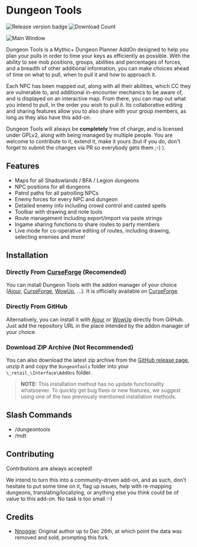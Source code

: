# Dungeon Tools

![Release version badge](https://img.shields.io/github/v/release/LetsTimeIt/DungeonTools?style=flat-square)
![Download Count](https://img.shields.io/github/downloads/LetsTimeIt/DungeonTools/total?style=flat-square)

![Main Window](https://i.imgur.com/HFzS0Xl.jpg 'x')

 Dungeon Tools is a Mythic+ Dungeon Planner AddOn designed to help you plan your pulls in order to time your keys as efficiently as possible. With the ability to see mob positions, groups, abilities and percentages of forces, and a breadth of other additional information, you can make choices ahead of time on what to pull, when to pull it and how to approach it.
 
 Each NPC has been mapped out, along with all their abilities, which CC they are vulnerable to, and additional in-encounter mechanics to be aware of, and is displayed on an interactive map. From there, you can map out what you intend to pull, in the order you wish to pull it. Its collaborative editing and sharing features allow you to also share with your group members, as long as they also have this add-on.
 
 Dungeon Tools will always be **completely** free of charge, and is licensed under GPLv2, along with being managed by multiple people. You are welcome to contribute to it, extend it, make it yours (but if you do, don't forget to submit the changes via PR so everybody gets them ;-) ).

## Features

- Maps for all Shadowlands / BFA / Legion dungeons
- NPC positions for all dungeons
- Patrol paths for all patrolling NPCs
- Enemy forces for every NPC and dungeon
- Detailed enemy info including crowd control and casted spells
- Toolbar with drawing and note tools
- Route management including export/import via paste strings
- Ingame sharing functions to share routes to party members
- Live mode for co-operative editing of routes, including drawing, selecting enemies and more!

## Installation

### Directly From [CurseForge](https://www.curseforge.com/) (Recomended)

You can install Dungeon Tools with the addon manager of your choice ([Ajour](https://www.getajour.com/), [CurseForge](https://curseforge.overwolf.com/), [WowUp](https://wowup.io/), ...). It is officially available on [CurseForge](https://www.curseforge.com/wow/addons/dungeon-tools).

### Directly From GitHub

Alternatively, you can install it with [Ajour](https://www.getajour.com/) or [WowUp](https://wowup.io/) directly from GitHub. Just add the repository URL in the place intended by the addon manager of your choice.

### Download ZIP Archive (Not Recommended)

You can also download the latest zip archive from the [GitHub release page](https://github.com/LetsTimeIt/DungeonTools/releases), unzip it and copy the `DungeonTools` folder into your `\_retail_\Interface\AddOns` folder.

> **NOTE:** This installation method has no update functionality whatsoever.
To quickly get bug fixes or new features, we suggest using one of the two previously mentioned installation methods.

## Slash Commands

- /dungeontools
- /mdt

## Contributing

Contributions are always accepted!

We intend to turn this into a community-driven add-on, and as such, don't hesitate to put some time on it, flag up issues, help with re-mapping dungeons, translating/localizing, or anything else you think could be of value to this add-on. No task is too small :-)

## Credits
- [Nnoggie](https://github.com/Nnoggie/MythicDungeonTools): Original author up to Dec 26th, at which point the data was removed and sold, prompting this fork.
